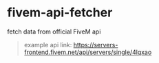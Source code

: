 # fivem-api-fetcher
fetch data from official FiveM api
> example api link: https://servers-frontend.fivem.net/api/servers/single/4lqxao
